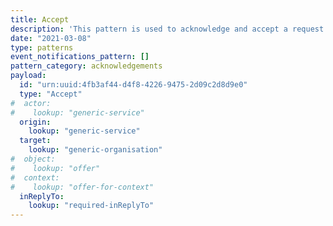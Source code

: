 ```yaml
---
title: Accept
description: 'This pattern is used to acknowledge and accept a request (`Offer`). This should be interpreted to mean that the `target` intends to act on the request in some way. It does not imply any kind of outcome beyond this.'
date: "2021-03-08"
type: patterns
event_notifications_pattern: []
pattern_category: acknowledgements
payload:
  id: "urn:uuid:4fb3af44-d4f8-4226-9475-2d09c2d8d9e0"
  type: "Accept"
#  actor:
#    lookup: "generic-service"
  origin:
    lookup: "generic-service"
  target:
    lookup: "generic-organisation"
#  object:
#    lookup: "offer"
#  context:
#    lookup: "offer-for-context"
  inReplyTo:
    lookup: "required-inReplyTo"
---
```


